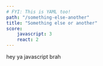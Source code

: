 ```yaml
---
# FYI: This is YAML too!
path: "/something-else-another"
title: "Something else or another"
score:
    javascript: 3
    react: 2
---
```


hey ya javascript brah
